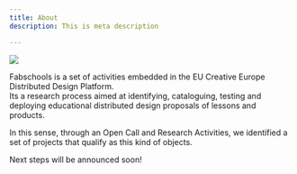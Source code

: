 ```yaml
---
title: About
description: This is meta description

---
```

![](/images/maker_kid.jpg)

Fabschools is a set of activities embedded in the EU Creative Europe Distributed Design Platform.  
Its a research process aimed at identifying, cataloguing, testing and deploying educational distributed design proposals of lessons and products.

In this sense, through an Open Call and Research Activities, we identified a set of projects that qualify as this kind of objects.

Next steps will be announced soon!